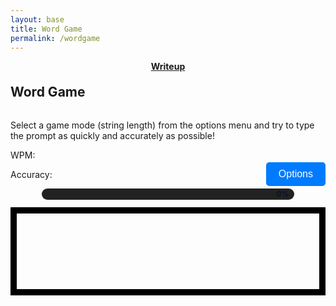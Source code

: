 ```yaml
---
layout: base
title: Word Game
permalink: /wordgame
---
```


<center>
<a href="https://compsciteam.github.io/student/wordgame/writeup">
<strong>
Writeup
</strong>
</a>
</center>

<style>
    #wordCanvas { 
        border: 10px solid #000;
        display: block;
        margin-left: auto;
        margin-right: auto;
    }
    
    h2 {
        text-align: center;
        margin-top: 20px;
    }
    #options {
        margin-top: 20px;
        margin-bottom: 10px;
        padding: 10px 20px;
        font-size: 16px;
        border: none;
        background-color: #007BFF;
        color: white;
        border-radius: 5px;
    }

    /* progress bar */
    .progress-bar { width: 80%; height: 18px; background: #222; border-radius: 9px; margin: 12px auto; position: relative; }
    .progress-fill { height: 100%; width: 0%; background: linear-gradient(90deg,#6be3a8,#6bb6ff); border-radius: 9px; transition: width 120ms linear; }
    .progress-text { position: absolute; right: 8px; top: 0; bottom: 0; display:flex; align-items:center; color:#071127; font-weight:700; font-size:12px; }
</style>

<h2 style="display: inline-block; margin-right: auto;">Word Game</h2>
<p>Select a game mode (string length) from the options menu and try to type the prompt as quickly and accurately as possible!</p>
<button style="float: right;" id="options">Options</button>

<p>WPM: <span class="wpm"></span></p>
<p>Accuracy: <span class="accuracy"></span></p>

<div class="progress-bar" aria-hidden="true"><div class="progress-fill"></div><div class="progress-text">0%</div></div>
<canvas id="wordCanvas" width="800" height="200"></canvas>

<script>
    const wordCanvas = document.getElementById('wordCanvas');
    const wordCtx = wordCanvas.getContext('2d');
    const optionsButton = document.getElementById('options');
    const progressFill = document.querySelector('.progress-fill');
    const progressText = document.querySelector('.progress-text');

    // Hide stats initially and clear their text so they won't show while typing
    const wpmEl = document.querySelector('.wpm');
    const accEl = document.querySelector('.accuracy');
    if (wpmEl) { wpmEl.style.visibility = 'hidden'; wpmEl.textContent = ''; }
    if (accEl) { accEl.style.visibility = 'hidden'; accEl.textContent = ''; }

    let currentString = "";
    let userInput = "";
    let startTime = null;
    let finished = false;
    let mistakes = 0;
    let currentPrompt = ""; // the active prompt text for redraws
    let caretInterval = null; // interval id for caret redraws

    const short_strings = ["The quick brown fox jumps over the lazy dog", "Pack my box with five dozen liquor jugs", "How quickly daft jumping zebras vex", "Jinxed wizards pluck ivy from the quilt", "Bright vixens jump dozy fowl quack", "Sphinx of black quartz judge my vow", "Two driven jocks help fax my big quiz", "Five quacking zephyrs jolt my wax bed", "The five boxing wizards jump quickly", "Jackdaws love my big sphinx of quartz", "Quick zephyrs blow vexing daft Jim", "Zany gnomes fix blighted quartz vases", "Bold foxes jump quickly past the lazy hound", "Mix two dozen plums with five ripe figs"];
    const medium_strings = ["Amazingly few discotheques provide jukeboxes", "Back in June we delivered oxygen equipment of the same size", "The public was amazed to view the quickness and dexterity of the juggler", "Jovial zanies quickly gave up their quest for the exotic fish", "The wizard quickly jinxed the gnomes before they vaporized", "All questions asked by five watched experts amaze the judge", "The job requires extra pluck and zeal from every young wage earner", "Crazy Frederick bought many very exquisite opal jewels", "We promptly judged antique ivory buckles for the next prize", "Sixty zippers were quickly picked from the woven jute bag", "The boxed wizards quickly zap a smiling gnome", "A quick movement of the enemy will jeopardize six gunboats", "Mixing jellied plums with zesty lemon makes a fine tart", "The eccentric juggler amazed crowds with odd feats of dexterity", "A dozen movers quickly packed heavy boxes into the van"];
    const long_strings = ["The wizard quickly jinxed the gnomes before they vaporized just beyond the village gates", "Heavy boxes perform quick waltzes and jigs while the young fox plays his fiddle nearby", "My faxed joke won a pager in the cable TV quiz show making everyone in the room laugh", "Back in the quaint valley jovial hikers mixed exotic fruit juice and warm bread by the campfire", "The public was amazed to view the quickness and dexterity of the juggler as he performed his tricks", "Amazingly few discotheques provide jukeboxes making it hard for music lovers to enjoy their favorite tunes", "We promptly judged antique ivory buckles for the next prize in the competition impressing all the judges", "Crazy Frederick bought many very exquisite opal jewels from the ancient market in the old town square", "Sixty zippers were quickly picked from the woven jute bag by the skilled tailor in the bustling city", "Back in June we delivered oxygen equipment of the same size and shape to all the hospitals in the region", "In the sleepy coastal town the fishermen mended their nets beneath a crimson sunset while gulls wheeled overhead", "Under a canopy of stars the traveling minstrel strummed his lute and told tales of distant lands to eager listeners", "During the harvest festival the village square filled with laughter as families shared spiced bread and warm cider by the bonfire", "A curious apprentice studied ancient tomes in the candlelit library dreaming of spells that might mend broken things", "Across the prairie the herd thundering past left clouds of dust and the sun glinted on a thousand tiny hooves"];

    function drawText(text) {
        wordCtx.clearRect(0, 0, wordCanvas.width, wordCanvas.height);
        wordCtx.font = '24px "Times New Roman", Times, serif';
        wordCtx.fillStyle = '#dededeff';
        wordCtx.textAlign = 'center';
    
        const maxWidth = wordCanvas.width - 20; // Leave some padding
        const lineHeight = 30; // Line height for wrapped text
        const lines = wrapText(text, maxWidth);
    
        const startY = (wordCanvas.height - lines.length * lineHeight) / 2; // Center vertically
        lines.forEach((line, index) => {
            wordCtx.fillText(line, wordCanvas.width / 2, startY + index * lineHeight);
        });
    }
    
    function wrapText(text, maxWidth) {
        const words = text.split(' ');
        const lines = [];
        let currentLine = words[0];
    
        for (let i = 1; i < words.length; i++) {
            const word = words[i];
            const width = wordCtx.measureText(currentLine + ' ' + word).width;
            if (width < maxWidth) {
                currentLine += ' ' + word;
            } else {
                lines.push(currentLine);
                currentLine = word;
            }
        }
        lines.push(currentLine); // Add the last line
        return lines;
    }

    function drawUserText(prompt, input) {
        wordCtx.clearRect(0, 0, wordCanvas.width, wordCanvas.height);
        wordCtx.font = '24px "Times New Roman", Times, serif';
        wordCtx.textAlign = 'left';
    
        const maxWidth = wordCanvas.width - 20; // Leave enough padding
        const lineHeight = 30; // Line height for wrapped text
        const lines = wrapText(prompt, maxWidth);
    
        const startY = (wordCanvas.height - lines.length * lineHeight) / 2; // Center vertically
    
        // Draw the prompt text line by line
        lines.forEach((line, lineIndex) => {
            const lineY = startY + lineIndex * lineHeight;
            const lineX = (wordCanvas.width - wordCtx.measureText(line).width) / 2; // Center each line
            wordCtx.fillStyle = '#dededeff';
            wordCtx.fillText(line, lineX, lineY);
    
            // Draw user input for the current line
            let currentX = lineX;
            const startCharIndex = lines.slice(0, lineIndex).join(' ').length + (lineIndex > 0 ? 1 : 0);
            const endCharIndex = startCharIndex + line.length;
    
            for (let i = startCharIndex; i < Math.min(input.length, endCharIndex); i++) {
                const typedChar = input[i];
                const promptChar = prompt[i] || '';
                // Show the prompt character itself; color green if correct, red if incorrect.
                const color = typedChar === promptChar ? 'green' : 'red';
                wordCtx.fillStyle = color;
                wordCtx.fillText(promptChar, currentX, lineY);
                currentX += wordCtx.measureText(promptChar).width;
            }

            // Draw caret if the caret position (input.length) is on this line and game not finished
            if (!finished) {
                const caretIndex = input.length;
                if (caretIndex >= startCharIndex && caretIndex <= endCharIndex) {
                    // caret X is currentX (after drawn chars on this line)
                    const caretX = currentX;
                    const caretY = lineY - 20; // approximate top of text
                    // Blinking: visible half the time
                    const showCaret = Math.floor(Date.now() / 500) % 2 === 0;
                    if (showCaret) {
                        wordCtx.fillStyle = '#ffffff';
                        const caretWidth = 2;
                        const caretHeight = 22;
                        wordCtx.fillRect(caretX, caretY, caretWidth, caretHeight);
                    }
                }
            }
        });
    }

    function updateStats(prompt, input, startTime) {
        // Accuracy calculation
        const totalTyped = input.length;
        // Only show stats when the game has finished
        if (finished) {
            const accuracy = totalTyped > 0 ? Math.round(((totalTyped - mistakes) / totalTyped) * 100) : 100;
            document.querySelector('.accuracy').textContent = accuracy + '%';

            // WPM calculation
            if (startTime) {
                const elapsed = (Date.now() - startTime) / 1000 / 60; // minutes
                const words = prompt.length / 5;
                const wpm = elapsed > 0 ? Math.round(words / elapsed) : 0;
                document.querySelector('.wpm').textContent = wpm;
            } else {
                document.querySelector('.wpm').textContent = '0';
            }
            // Ensure stats are visible
            document.querySelector('.wpm').style.visibility = 'visible';
            document.querySelector('.accuracy').style.visibility = 'visible';
        }
    }

    function finishGame(prompt, input, startTime) {
        finished = true;
        // stop caret redraws
        if (caretInterval) { clearInterval(caretInterval); caretInterval = null; }
        // Compute final mistakes by comparing prompt vs input (count mismatches and missing/extra chars)
        let finalMistakes = 0;
        const maxLen = Math.max(prompt.length, input.length);
        for (let i = 0; i < maxLen; i++) {
            if (prompt[i] !== input[i]) finalMistakes++;
        }
        mistakes = finalMistakes;
        updateStats(prompt, input, startTime);
        // Reveal stats
        document.querySelector('.wpm').style.visibility = 'visible';
        document.querySelector('.accuracy').style.visibility = 'visible';
    setProgress(100);

    const wpm = document.querySelector('.wpm').textContent;
    const accuracy = document.querySelector('.accuracy').textContent;

    // Create the finish screen overlay
    const finishScreen = document.createElement('div');
    finishScreen.style.position = 'fixed';
    finishScreen.style.top = '0';
    finishScreen.style.left = '0';
    finishScreen.style.width = '100%';
    finishScreen.style.height = '100%';
    finishScreen.style.backgroundColor = 'rgba(0, 0, 0, 0.8)';
    finishScreen.style.display = 'flex';
    finishScreen.style.justifyContent = 'center';
    finishScreen.style.alignItems = 'center';
    finishScreen.style.zIndex = '1000';
    finishScreen.style.color = 'white';
    finishScreen.style.flexDirection = 'column';
    finishScreen.style.textAlign = 'center';
    finishScreen.innerHTML = `
        <h2 style="color: #6be3a8;">🎉 Game Finished!</h2>
        <p style="font-size: 2em; margin: 20px;">Your results are in!</p>
        <p style="font-size: 1.5em;"><strong>WPM:</strong> <span style="color: #6bb6ff;">${wpm}</span></p>
    <p style="font-size: 1.5em;"><strong>Accuracy:</strong> <span style="color: #6bb6ff;">${accuracy}</span></p>
    <p style="font-size: 1.2em; margin-top: 10px;"><strong>Mistakes:</strong> <span style="color: #ff6b6b;">${mistakes}</span></p>
    <button id="playAgain" style="margin-top: 30px; padding: 10px 20px; font-size: 1em; cursor: pointer; border: none; background-color: #007BFF; color: white; border-radius: 5px;">Next</button>
    `;

    document.body.appendChild(finishScreen);

    // Add an event listener to the "Next" button: clear scores and let the user pick again
    document.getElementById('playAgain').addEventListener('click', () => {
        document.body.removeChild(finishScreen);
        // Clear the game state but do NOT start a new prompt automatically.
        userInput = '';
        mistakes = 0;
        // mark finished so typing is ignored until a new game is started
        finished = true;
        startTime = null;
        // Stop caret blinking if running
        if (caretInterval) { clearInterval(caretInterval); caretInterval = null; }
        // Clear the canvas (no prompt shown) and reset progress
        drawText('');
        setProgress(0);
        // Hide and clear stats so user can pick again without seeing old scores
        const w = document.querySelector('.wpm');
        const a = document.querySelector('.accuracy');
        if (w) { w.style.visibility = 'hidden'; w.textContent = ''; }
        if (a) { a.style.visibility = 'hidden'; a.textContent = ''; }
        // Clear current selection so the user is encouraged to pick a new length
        currentString = '';
        // Disable global key handler so keystrokes do nothing until startGame rebinds it
        document.onkeydown = null;
    });
}

    function startGame() {
        if (currentString === "") {
            alert("Please select a string length from the options menu.");
            return;
        }

        let stringArray;
        if (currentString === "short_strings") {
            stringArray = short_strings;
        } else if (currentString === "medium_strings") {
            stringArray = medium_strings;
        } else if (currentString === "long_strings") {
            stringArray = long_strings;
        }

        const randomIndex = Math.floor(Math.random() * stringArray.length);
        const selectedString = stringArray[randomIndex];
        userInput = "";
        mistakes = 0; // Reset mistakes at the start of the game
    finished = false;
    // Do not start the timer until the user types the first character
    startTime = null;
        drawText(selectedString);
    // Hide stats while typing
    document.querySelector('.wpm').textContent = '';
    document.querySelector('.accuracy').textContent = '';
    document.querySelector('.wpm').style.visibility = 'hidden';
    document.querySelector('.accuracy').style.visibility = 'hidden';

        document.onkeydown = function (e) {
            if (finished) return;

            if (e.key.length === 1 && userInput.length < selectedString.length) {
                // Start timer on first character
                if (!startTime) startTime = Date.now();
                // Start caret redraw interval
                if (!caretInterval) {
                    caretInterval = setInterval(() => drawUserText(selectedString, userInput), 250);
                }
                // Record typed character
                userInput += e.key;
            } else if (e.key === 'Backspace' && userInput.length > 0) {
                userInput = userInput.slice(0, -1);
            }

            drawUserText(selectedString, userInput);
            updateStats(selectedString, userInput, startTime);
            updateProgress(selectedString, userInput);

            if (userInput.length === selectedString.length) {
                finishGame(selectedString, userInput, startTime);
            }
        };
        // init progress
        setProgress(0);
    }

    function setProgress(percent){
        percent = Math.max(0, Math.min(100, percent));
        progressFill.style.width = percent + '%';
        progressText.textContent = Math.round(percent) + '%';
    }

    function updateProgress(prompt, input){
        const pct = (input.length / prompt.length) * 100;
        setProgress(pct);
    }

    optionsButton.addEventListener('click', () => {
        // Create overlay
        const overlay = document.createElement('div');
        overlay.style.position = 'fixed';
        overlay.style.top = '0';
        overlay.style.left = '0';
        overlay.style.width = '100%';
        overlay.style.height = '100%';
        overlay.style.backgroundColor = 'rgba(0,0,0,0.6)';
        overlay.style.display = 'flex';
        overlay.style.justifyContent = 'center';
        overlay.style.alignItems = 'center';
        overlay.style.zIndex = '2000';

        // Create modal
        const modal = document.createElement('div');
        modal.style.width = '360px';
        modal.style.maxWidth = '90%';
        modal.style.background = 'linear-gradient(180deg,#1b1b2f,#2d3350)';
        modal.style.borderRadius = '12px';
        modal.style.padding = '18px';
        modal.style.boxShadow = '0 10px 30px rgba(0,0,0,0.4)';
        modal.style.color = '#fff';
        modal.style.textAlign = 'center';

        // Close (X) button
        const closeBtn = document.createElement('button');
        closeBtn.innerHTML = '&times;';
        closeBtn.setAttribute('aria-label', 'Close');
        closeBtn.style.position = 'absolute';
        closeBtn.style.top = '12px';
        closeBtn.style.right = '18px';
        closeBtn.style.background = 'transparent';
        closeBtn.style.border = 'none';
        closeBtn.style.color = '#fff';
        closeBtn.style.fontSize = '22px';
        closeBtn.style.cursor = 'pointer';

        const title = document.createElement('h3');
        title.textContent = 'Select String Length';
        title.style.marginTop = '4px';
        title.style.marginBottom = '12px';
        title.style.fontWeight = '700';

        const createOptionButton = (text, val) => {
            const b = document.createElement('button');
            b.textContent = text;
            b.style.display = 'block';
            b.style.width = '100%';
            b.style.margin = '8px 0';
            b.style.padding = '12px 10px';
            b.style.borderRadius = '8px';
            b.style.border = '1px solid rgba(255,255,255,0.08)';
            b.style.background = 'linear-gradient(90deg,#6be3a8,#6bb6ff)';
            b.style.color = '#071127';
            b.style.fontWeight = '700';
            b.style.cursor = 'pointer';
            b.addEventListener('mouseenter', () => b.style.transform = 'translateY(-2px)');
            b.addEventListener('mouseleave', () => b.style.transform = 'translateY(0)');
            b.addEventListener('click', () => {
                currentString = val;
                startGame();
                document.body.removeChild(overlay);
                window.removeEventListener('keydown', escHandler);
            });
            return b;
        };

        const shortOption = createOptionButton('Short Strings', 'short_strings');
        const mediumOption = createOptionButton('Medium Strings', 'medium_strings');
        const longOption = createOptionButton('Long Strings', 'long_strings');

        // Escape handler to close modal
        const escHandler = (ev) => {
            if (ev.key === 'Escape') {
                if (document.body.contains(overlay)) document.body.removeChild(overlay);
                window.removeEventListener('keydown', escHandler);
            }
        };

        closeBtn.addEventListener('click', () => {
            if (document.body.contains(overlay)) document.body.removeChild(overlay);
            window.removeEventListener('keydown', escHandler);
        });

        modal.appendChild(closeBtn);
        modal.appendChild(title);
        modal.appendChild(shortOption);
        modal.appendChild(mediumOption);
        modal.appendChild(longOption);
        overlay.appendChild(modal);
        document.body.appendChild(overlay);

        // Focus and esc listener
        window.addEventListener('keydown', escHandler);
        shortOption.focus();
    });
</script>